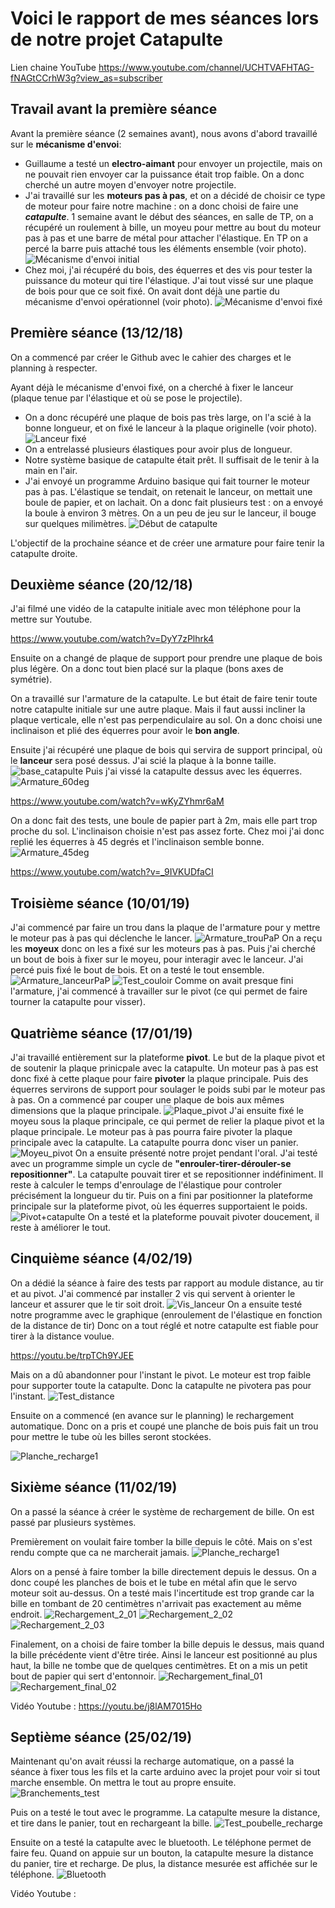 # Voici le rapport de mes séances lors de notre projet Catapulte #

Lien chaine YouTube
https://www.youtube.com/channel/UCHTVAFHTAG-fNAGtCCrhW3g?view_as=subscriber

## Travail avant la première séance ##
Avant la première séance (2 semaines avant), nous avons d'abord travaillé sur le __mécanisme d'envoi__: 
+ Guillaume a testé un __electro-aimant__ pour envoyer un projectile, mais on ne pouvait rien envoyer car la puissance était trop faible. On a donc cherché un autre moyen d'envoyer notre projectile.
+ J'ai travaillé sur les __moteurs pas à pas__, et on a décidé de choisir ce type de moteur pour faire notre machine : on a donc choisi de faire une ___catapulte___. 1 semaine avant le début des séances, en salle de TP, on a récupéré un roulement à bille, un moyeu pour mettre au bout du moteur pas à pas et une barre de métal pour attacher l'élastique. En TP on a percé la barre puis attaché tous les éléments ensemble (voir photo).
![Mécanisme d'envoi initial](https://user-images.githubusercontent.com/45574003/49940923-5c092500-fee1-11e8-9d3b-4fe31d0ba28a.jpg)
+ Chez moi, j'ai récupéré du bois, des équerres et des vis pour tester la puissance du moteur qui tire l'élastique. J'ai tout vissé sur une plaque de bois pour que ce soit fixé. On avait dont déjà une partie du mécanisme d'envoi opérationnel (voir photo).
![Mécanisme d'envoi fixé](https://user-images.githubusercontent.com/45574003/49941004-98d51c00-fee1-11e8-84d8-93582d772b5a.jpg)


## Première séance (13/12/18) ##
On a commencé par créer le Github avec le cahier des charges et le planning à respecter.

Ayant déjà le mécanisme d'envoi fixé, on a cherché à fixer le lanceur (plaque tenue par l'élastique et où se pose le projectile).
+ On a donc récupéré une plaque de bois pas très large, on l'a scié à la bonne longueur, et on fixé le lanceur à la plaque originelle (voir photo).
![Lanceur fixé](https://user-images.githubusercontent.com/45574003/49941138-ed789700-fee1-11e8-8ce1-f7810077f4ad.jpg)
+ On a entrelassé plusieurs élastiques pour avoir plus de longueur.
+ Notre système basique de catapulte était prêt. Il suffisait de le tenir à la main en l'air. 
+ J'ai envoyé un programme Arduino basique qui fait tourner le moteur pas à pas. L'élastique se tendait, on retenait le lanceur, on mettait une boule de papier, et on lachait. On a donc fait plusieurs test : on a envoyé la boule à environ 3 mètres. On a un peu de jeu sur le lanceur, il bouge sur quelques milimètres.
![Début de catapulte](https://user-images.githubusercontent.com/45574003/49941201-20228f80-fee2-11e8-9116-fdc5400576f7.jpg)

L'objectif de la prochaine séance et de créer une armature pour faire tenir la catapulte droite.


## Deuxième séance (20/12/18) ##
J'ai filmé une vidéo de la catapulte initiale avec mon téléphone pour la mettre sur Youtube.

https://www.youtube.com/watch?v=DyY7zPlhrk4

Ensuite on a changé de plaque de support pour prendre une plaque de bois plus légère. On a donc tout bien placé sur la plaque (bons axes de symétrie).

On a travaillé sur l'armature de la catapulte.
Le but était de faire tenir toute notre catapulte initiale sur une autre plaque. Mais il faut aussi incliner la plaque verticale, elle n'est pas perpendiculaire au sol. On a donc choisi une inclinaison et plié des équerres pour avoir le __bon angle__.

Ensuite j'ai récupéré une plaque de bois qui servira de support principal, où le __lanceur__ sera posé dessus. J'ai scié la plaque à la bonne taille.
![base_catapulte](https://user-images.githubusercontent.com/45574003/50378619-f0d4f680-0636-11e9-87e5-d42d663ba263.jpg)
Puis j'ai vissé la catapulte dessus avec les équerres.
![Armature_60deg](https://user-images.githubusercontent.com/45574003/50378805-f03e5f00-063a-11e9-9ed0-78404035d554.jpg)

https://www.youtube.com/watch?v=wKyZYhmr6aM

On a donc fait des tests, une boule de papier part à 2m, mais elle part trop proche du sol. L'inclinaison choisie n'est pas assez forte.
Chez moi j'ai donc replié les équerres à 45 degrés et l'inclinaison semble bonne.
![Armature_45deg](https://user-images.githubusercontent.com/45574003/50378810-05b38900-063b-11e9-86af-da5ded0d8f53.jpg)

https://www.youtube.com/watch?v=_9IVKUDfaCI


## Troisième séance (10/01/19) ##
J'ai commencé par faire un trou dans la plaque de l'armature pour y mettre le moteur pas à pas qui déclenche le lancer.
![Armature_trouPaP](https://user-images.githubusercontent.com/45574003/50964706-47b04c00-14d0-11e9-9fe1-9b3bbcc4ae01.jpg)
On a reçu les __moyeux__ donc on les a fixé sur les moteurs pas à pas. Puis j'ai cherché un bout de bois à fixer sur le moyeu, pour interagir avec le lanceur. J'ai percé puis fixé le bout de bois. Et on a testé le tout ensemble.
![Armature_lanceurPaP](https://user-images.githubusercontent.com/45574003/50964807-81815280-14d0-11e9-8f80-e5afdae7afa0.jpg)
![Test_couloir](https://user-images.githubusercontent.com/45574003/50964866-aa094c80-14d0-11e9-981c-004650b9b870.jpg)
Comme on avait presque fini l'armature, j'ai commencé à travailler sur le pivot (ce qui permet de faire tourner la catapulte pour visser). 


## Quatrième séance (17/01/19) ##
J'ai travaillé entièrement sur la plateforme __pivot__. Le but de la plaque pivot et de soutenir la plaque prinicpale avec la catapulte. Un moteur pas à pas est donc fixé à cette plaque pour faire __pivoter__ la plaque principale. Puis des équerres servirons de support pour soulager le poids subi par le moteur pas à pas.
On a commencé par couper une plaque de bois aux mêmes dimensions que la plaque principale.
![Plaque_pivot](https://user-images.githubusercontent.com/45574003/51338372-e9640a00-1a89-11e9-9f91-920eb91f0cae.jpg)
J'ai ensuite fixé le moyeu sous la plaque principale, ce qui permet de relier la plaque pivot et la plaque principale. Le moteur pas à pas pourra faire pivoter la plaque principale avec la catapulte. La catapulte pourra donc viser un panier.
![Moyeu_pivot](https://user-images.githubusercontent.com/45574003/51338527-5d061700-1a8a-11e9-9b46-24b1ce4d4e18.jpg)
On a ensuite présenté notre projet pendant l'oral.
J'ai testé avec un programme simple un cycle de __"enrouler-tirer-dérouler-se repositionner"__. La catapulte pouvait tirer et se repositionner indéfiniment. Il reste à calculer le temps d'enroulage de l'élastique pour controler précisément la longueur du tir. 
Puis on a fini par positionner la plateforme principale sur la plateforme pivot, où les équerres supportaient le poids.
![Pivot+catapulte](https://user-images.githubusercontent.com/45574003/51338832-28468f80-1a8b-11e9-97e8-5e72e4a0757b.jpg)
On a testé et la plateforme pouvait pivoter doucement, il reste à améliorer le tout.

## Cinquième séance (4/02/19) ##
On a dédié la séance à faire des tests par rapport au module distance, au tir et au pivot.
J'ai commencé par installer 2 vis qui servent à orienter le lanceur et assurer que le tir soit droit.
![Vis_lanceur](https://user-images.githubusercontent.com/45574003/52217860-a384af80-2899-11e9-8529-fb8df253ca1c.jpg)
On a ensuite testé notre programme avec le graphique (enroulement de l'élastique en fonction de la distance de tir)
Donc on a tout réglé et notre catapulte est fiable pour tirer à la distance voulue.

https://youtu.be/trpTCh9YJEE

Mais on a dû abandonner pour l'instant le pivot. Le moteur est trop faible pour supporter toute la catapulte. Donc la catapulte ne pivotera pas pour l'instant.
![Test_distance](https://user-images.githubusercontent.com/45574003/52217918-c0b97e00-2899-11e9-8c44-325fb5f1aeeb.jpg)


Ensuite on a commencé (en avance sur le planning) le rechargement automatique. Donc on a pris et coupé une planche de bois puis fait un trou pour mettre le tube où les billes seront stockées.

![Planche_recharge1](https://user-images.githubusercontent.com/45574003/52562228-2a87d980-2dfe-11e9-83e9-6d12317b3396.jpg)


## Sixième séance (11/02/19) ##
On a passé la séance à créer le système de rechargement de bille. On est passé par plusieurs systèmes.

Premièrement on voulait faire tomber la bille depuis le côté. Mais on s'est rendu compte que ca ne marcherait jamais.
![Planche_recharge1](https://user-images.githubusercontent.com/45574003/52562228-2a87d980-2dfe-11e9-83e9-6d12317b3396.jpg)

Alors on a pensé à faire tomber la bille directement depuis le dessus. On a donc coupé les planches de bois et le tube en métal afin que le servo moteur soit au-dessus. On a testé mais l'incertitude est trop grande car la bille en tombant de 20 centimètres n'arrivait pas exactement au même endroit.
![Rechargement_2_01](https://user-images.githubusercontent.com/45574003/52583547-2674af80-2e30-11e9-8cac-a0dcdfe226bd.jpg)
![Rechargement_2_02](https://user-images.githubusercontent.com/45574003/52583825-d5b18680-2e30-11e9-83b5-0d7d8ce34b17.jpg)
![Rechargement_2_03](https://user-images.githubusercontent.com/45574003/52584180-b404cf00-2e31-11e9-8f30-67cf6c1c8d56.jpg)

Finalement, on a choisi de faire tomber la bille depuis le dessus, mais quand la bille précédente vient d'être tirée. Ainsi le lanceur est positionné au plus haut, la bille ne tombe que de quelques centimètres. Et on a mis un petit bout de papier qui sert d'entonnoir.
![Rechargement_final_01](https://user-images.githubusercontent.com/45574003/52584271-e31b4080-2e31-11e9-822e-da887eccfde7.jpg)
![Rechargement_final_02](https://user-images.githubusercontent.com/45574003/52584443-62a90f80-2e32-11e9-9795-0770c6c319b1.jpg)


Vidéo Youtube : https://youtu.be/j8lAM7015Ho



## Septième séance (25/02/19) ##
Maintenant qu'on avait réussi la recharge automatique, on a passé la séance à fixer tous les fils et la carte arduino avec la projet pour voir si tout marche ensemble. On mettra le tout au propre ensuite.
![Branchements_test](https://user-images.githubusercontent.com/45574003/53346820-17a1f880-3918-11e9-918b-b5740015e11e.jpg)

Puis on a testé le tout avec le programme. La catapulte mesure la distance, et tire dans le panier, tout en rechargeant la bille.
![Test_poubelle_recharge](https://user-images.githubusercontent.com/45574003/53346860-30aaa980-3918-11e9-8dfd-9f0e3f8eeddf.jpg)

Ensuite on a testé la catapulte avec le bluetooth. Le téléphone permet de faire feu. Quand on appuie sur un bouton, la catapulte mesure la distance du panier, tire et recharge. De plus, la distance mesurée est affichée sur le téléphone.
![Bluetooth](https://user-images.githubusercontent.com/45574003/53348598-aa906200-391b-11e9-983a-b9ef8bb4e2df.jpg)

Vidéo Youtube : 
